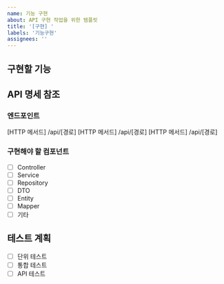 ```yaml
---
name: 기능 구현
about: API 구현 작업을 위한 템플릿
title: '[구현] '
labels: '기능구현'
assignees: ''
---
```


## 구현할 기능
<!-- 어떤 기능을 구현할지 간략하게 설명해주세요 -->

## API 명세 참조
<!-- 구현할 API의 정보를 명시해주세요 (openapi.json 기준) -->

### 엔드포인트
[HTTP 메서드] /api/[경로]
[HTTP 메서드] /api/[경로]
[HTTP 메서드] /api/[경로]

### 구현해야 할 컴포넌트
<!-- 구현이 필요한 컴포넌트를 체크해주세요 -->
- [ ] Controller
- [ ] Service
- [ ] Repository
- [ ] DTO
- [ ] Entity
- [ ] Mapper
- [ ] 기타

## 테스트 계획
<!-- 기능 검증을 위한 테스트 계획을 작성해주세요 -->
- [ ] 단위 테스트
- [ ] 통합 테스트
- [ ] API 테스트
